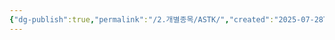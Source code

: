 ```yaml
---
{"dg-publish":true,"permalink":"/2.개별종목/ASTK/","created":"2025-07-28T10:06:01.854+09:00","updated":"2025-07-29T21:37:19.410+09:00"}
---
```


